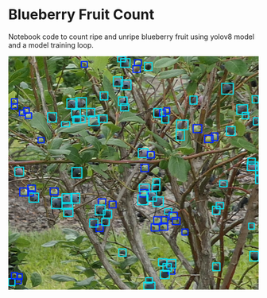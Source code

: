 # Blueberry Fruit Count

Notebook code to count ripe and unripe blueberry fruit using yolov8 model and a model training loop.

![Screenshot](label_cover.png)
